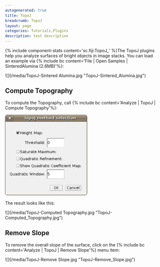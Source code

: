 ```yaml
---
autogenerated: true
title: TopoJ
breadcrumb: TopoJ
layout: page
categories: Tutorials,Plugins
description: test description
---
```


{% include component-stats content='sc.fiji:TopoJ\_' %}The TopoJ plugins help you analyze surfaces of bright objects in image stacks. You can load an example via {% include bc content='File | Open Samples | SinteredAlumina (2.6MB)'%}:

![](/media/TopoJ-Sintered Alumina.jpg "TopoJ-Sintered_Alumina.jpg")

Compute Topography
------------------

To compute the Topography, call {% include bc content='Analyze | TopoJ | Compute Topography'%}:

![](/media/TopoJ-Dialog.jpg "TopoJ-Dialog.jpg")

The result looks like this:

![](/media/TopoJ-Computed Topography.jpg "TopoJ-Computed_Topography.jpg")

Remove Slope
------------

To remove the overall slope of the surface, click on the {% include bc content='Analyze | TopoJ | Remove Slope'%} menu item:

![](/media/TopoJ-Remove Slope.jpg "TopoJ-Remove_Slope.jpg")

 
